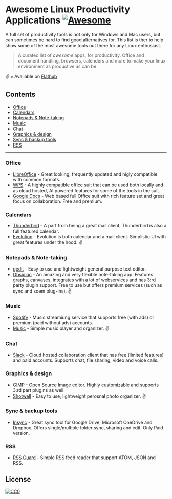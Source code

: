 # Awesome Linux Productivity Applications [![Awesome](https://awesome.re/badge.svg)](https://awesome.re)

A full set of productivity tools is not only for Windows and Mac users, but can sometimes be hard to find good alternatives for. This list is ther to help show some of the most awesome tools out there for any Linux enthusiast.

> A curated list of _awesome_ apps, for productivity. Office and document handling, browsers, calenders and more to make your linux environment as productive as can be.

:v: = Available on [Flathub](https://flathub.org/) 


## Contents

- [Office](#Office)
- [Calendars](#Calendars)
- [Notepads & Note-taking](#Notepads&Note-Taking)
- [Music](#Music)
- [Chat](#Chat) 
- [Graphics & design](#Graphics&Design)
- [Sync & backup tools](#Sync&BackupTools)
- [RSS](#RSS)

---

### Office
- [LibreOffice](https://www.libreoffice.org/) - Great looking, frequently updated and higly compatible with common formats.
- [WPS](https://www.wps.com/) - A highly compatible office suit that can be used both locally and as cloud hosted, AI powered features for some of the tools in the suit.
- [Google Docs](https://www.google.com/docs/about/) - Web based full Office suit with rich feature set and great focus on collaboration. Free and premium.

### Calendars
- [Thunderbird](https://www.thunderbird.net/) - A part from being a great mail client, Thunderbird is also a full featured calendar. 
- [Evolution](https://wiki.gnome.org/Apps/Evolution) - Evolution is both calendar and a mail client. Simplistic UI with great features under the hood. :v:

### Notepads & Note-taking
- [gedit](https://gedit-technology.github.io/apps/gedit/) - Easy to use and lightweight general purpose text editor.
- [Obsidian](https://obsidian.md/) - An amazing and very flexible note-taking app. Features graphs, canvases, integrates with a lot of webservices and has 3:rd party plugin support. Free to use but offers premium services (such as sync and soem plug-ins). :v:

### Music
- [Spotify](https://open.spotify.com/) - Music streamiung service that supports free (with ads) or premium (paid without ads) accounts.
- [Music](https://wiki.gnome.org/Apps/Music) - Simple music player and organizer. :v:

### Chat
- [Slack](https://slack.com/) - Cloud hosted collaboration client that has free (limited features) and paid accounts. Supports chat, file sharing, video and voice calls.

### Graphics & design
- [GIMP](https://www.gimp.org/) - Open Source Image editor. Highly customizable and supports 3:rd part plugins as well.
- [Shotwell](https://wiki.gnome.org/Apps/Shotwell) - Easy to use, lightweight perosnal photo organizer. :v:

### Sync & backup tools
- [Insync](https://www.insynchq.com/) - Great sync tool for Google Drive, Microsoft OneDrive and Dropbox. Offers single/multiple folder sync, sharing and edit. Only Paid version.  

### RSS
- [RSS Guard](https://github.com/martinrotter/rssguard) - Simple RSS feed reader that support ATOM, JSON and RSS.


## License
[![CC0](http://mirrors.creativecommons.org/presskit/buttons/88x31/svg/cc-zero.svg)](https://creativecommons.org/publicdomain/zero/1.0/)
